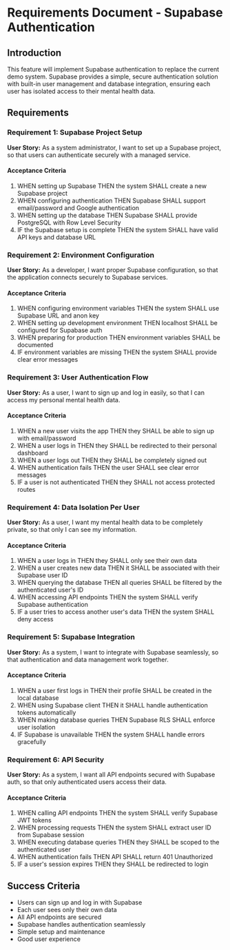 # Requirements Document - Supabase Authentication

## Introduction

This feature will implement Supabase authentication to replace the current demo system. Supabase provides a simple, secure authentication solution with built-in user management and database integration, ensuring each user has isolated access to their mental health data.

## Requirements

### Requirement 1: Supabase Project Setup

**User Story:** As a system administrator, I want to set up a Supabase project, so that users can authenticate securely with a managed service.

#### Acceptance Criteria

1. WHEN setting up Supabase THEN the system SHALL create a new Supabase project
2. WHEN configuring authentication THEN Supabase SHALL support email/password and Google authentication
3. WHEN setting up the database THEN Supabase SHALL provide PostgreSQL with Row Level Security
4. IF the Supabase setup is complete THEN the system SHALL have valid API keys and database URL

### Requirement 2: Environment Configuration

**User Story:** As a developer, I want proper Supabase configuration, so that the application connects securely to Supabase services.

#### Acceptance Criteria

1. WHEN configuring environment variables THEN the system SHALL use Supabase URL and anon key
2. WHEN setting up development environment THEN localhost SHALL be configured for Supabase auth
3. WHEN preparing for production THEN environment variables SHALL be documented
4. IF environment variables are missing THEN the system SHALL provide clear error messages

### Requirement 3: User Authentication Flow

**User Story:** As a user, I want to sign up and log in easily, so that I can access my personal mental health data.

#### Acceptance Criteria

1. WHEN a new user visits the app THEN they SHALL be able to sign up with email/password
2. WHEN a user logs in THEN they SHALL be redirected to their personal dashboard
3. WHEN a user logs out THEN they SHALL be completely signed out
4. WHEN authentication fails THEN the user SHALL see clear error messages
5. IF a user is not authenticated THEN they SHALL not access protected routes

### Requirement 4: Data Isolation Per User

**User Story:** As a user, I want my mental health data to be completely private, so that only I can see my information.

#### Acceptance Criteria

1. WHEN a user logs in THEN they SHALL only see their own data
2. WHEN a user creates new data THEN it SHALL be associated with their Supabase user ID
3. WHEN querying the database THEN all queries SHALL be filtered by the authenticated user's ID
4. WHEN accessing API endpoints THEN the system SHALL verify Supabase authentication
5. IF a user tries to access another user's data THEN the system SHALL deny access

### Requirement 5: Supabase Integration

**User Story:** As a system, I want to integrate with Supabase seamlessly, so that authentication and data management work together.

#### Acceptance Criteria

1. WHEN a user first logs in THEN their profile SHALL be created in the local database
2. WHEN using Supabase client THEN it SHALL handle authentication tokens automatically
3. WHEN making database queries THEN Supabase RLS SHALL enforce user isolation
4. IF Supabase is unavailable THEN the system SHALL handle errors gracefully

### Requirement 6: API Security

**User Story:** As a system, I want all API endpoints secured with Supabase auth, so that only authenticated users access their data.

#### Acceptance Criteria

1. WHEN calling API endpoints THEN the system SHALL verify Supabase JWT tokens
2. WHEN processing requests THEN the system SHALL extract user ID from Supabase session
3. WHEN executing database queries THEN they SHALL be scoped to the authenticated user
4. WHEN authentication fails THEN API SHALL return 401 Unauthorized
5. IF a user's session expires THEN they SHALL be redirected to login

## Success Criteria

- Users can sign up and log in with Supabase
- Each user sees only their own data
- All API endpoints are secured
- Supabase handles authentication seamlessly
- Simple setup and maintenance
- Good user experience